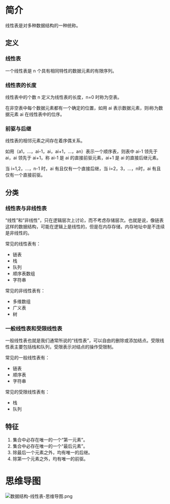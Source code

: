 # 简介

线性表是对多种数据结构的一种统称。

## 定义

### 线性表

一个线性表是 n 个具有相同特性的数据元素的有限序列。

### 线性表的长度

线性表中的个数 n 定义为线性表的长度，n=0 时称为空表。

在非空表中每个数据元素都有一个确定的位置，如用 ai 表示数据元素，则i称为数据元素 ai 在线性表中的位序。

### 前驱与后继

线性表的相邻元素之间存在着序偶关系。

如用（a1，…，ai-1，ai，ai+1，…，an）表示一个顺序表，则表中 ai-1 领先于 ai，ai 领先于 ai+1，称 ai-1 是 ai 的直接前驱元素，ai+1 是 ai 的直接后继元素。

当 i=1,2，…，n-1 时，ai 有且仅有一个直接后继，当 i=2，3，…，n时，ai 有且仅有一个直接前驱。

## 分类

### 线性表与非线性表

“线性”和“非线性”，只在逻辑层次上讨论，而不考虑存储层次。也就是说，像链表这样的数据结构，可能在逻辑上是线性的，但是在内存存储，内存地址中是不连续是非线性的。

常见的线性表有：

- 链表
- 栈 
- 队列
- 顺序表数组
- 字符串

常见的非线性表有：

- 多维数组
- 广义表
- 树

### 一般线性表和受限线性表

一般线性表也就是我们通常所说的“线性表”，可以自由的删除或添加结点。受限线性表主要包括栈和队列，受限表示对结点的操作受限制。

常见的一般线性表有：

- 链表
- 顺序表
- 字符串

常见的受限线性表有：

- 栈
- 队列

## 特征

1. 集合中必存在唯一的一个“第一元素”。
2. 集合中必存在唯一的一个“最后元素”。
3. 除最后一个元素之外，均有唯一的后继。
4. 除第一个元素之外，均有唯一的前驱。

# 思维导图

![数据结构-线性表-思维导图.png](https://cnymw.github.io/GolangStudy/docs/img/数据结构-线性表-思维导图.png)
